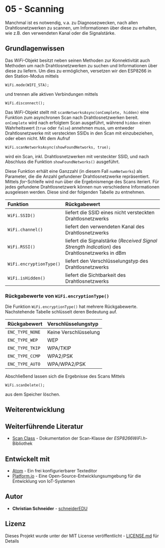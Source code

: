 # 05 - Scanning

Manchmal ist es notwendig, v.a. zu Diagnosezwecken, nach allen Drahtlosnetzwerken zu scannen, um Informationen über diese zu erhalten, wie z.B. den verwendeten Kanal oder die Signalstärke.

## Grundlagenwissen

Das *WiFi*-Objekt besitzt neben seinen Methoden zur Konnektivität auch Methoden um nach Drahtlosnetzwerken zu suchen und Informationen über diese zu liefern. Um dies zu ermöglichen, versetzen wir den ESP8266 in den Station-Modus mittels

```
WiFi.mode(WIFI_STA);
```

und trennen alle aktiven Verbindungen mittels

```
WiFi.disconnect();
```

Das *WiFi*-Objekt stellt mit `scanNetworksAsync(onComplete, hidden)` eine Funktion zum asynchronen Scan nach Drahtlosnetzwerken bereit. `onComplete` wird nach erfolgtem Scan ausgeführt, während `hidden` einen Wahrheitswert (`true` oder `false`) annehmen muss, um entweder Drahtlosnetzwerke mit versteckten SSIDs in den Scan mit einzubeziehen, oder eben nicht. Mit dem Aufruf

```
WiFi.scanNetworksAsync(showFoundNetworks, true);
```

wird ein Scan, inkl. Drahtlosnetzwerken mit versteckter SSID, und nach Abschluss die Funktion `showFoundNetworks()` ausgeführt.

Diese Funktion erhält eine Ganzzahl (in diesem Fall `numNetworks`) als Parameter, die die Anzahl gefundener Drahtlosnetzwerke repräsentiert.
Mittels *for*-Schleife wird nun über die Ergebnismenge des Scans iteriert. Für jedes gefundene Drahtlosnetzwerk können nun verschiedene Informationen ausgelesen werden. Diese sind der folgenden Tabelle zu entnehmen.

| Funktion | Rückgabewert |
| :--------- | :-------------|
| `WiFi.SSID()` | liefert die SSID eines nicht versteckten Drahtlosnetzwerks|
| `WiFi.channel()` | liefert den verwendeten Kanal des Drahtlosnetzwerks |
| `WiFi.RSSI()` | liefert die Signalstärke (*Received Signal Strength Indication*) des Drahtlosnetzwerks in dBm |
| `WiFi.encryptionType()` | liefert den Verschlüsselungstyp des Drahtlosnetzwerks |
| `WiFi.isHidden()` | liefert die Sichtbarkeit des Drahtlosnetzwerks |

### Rückgabewerte von `WiFi.encryptionType()`

Die Funktion `WiFi.encryptionType()` hat mehrere Rückgabewerte. Nachstehende Tabelle schlüsselt deren Bedeutung auf.

| Rückgabewert | Verschlüsselungstyp |
| :----------- | :------------------ |
| `ENC_TYPE_NONE` | Keine Verschlüsselung |
| `ENC_TYPE_WEP` | WEP |
| `ENC_TYPE_TKIP` | WPA/TKIP |
| `ENC_TYPE_CCMP` | WPA2/PSK |
| `ENC_TYPE_AUTO` | WPA/WPA2/PSK|

Abschließend lassen sich die Ergebnisse des Scans Mittels

```
WiFi.scanDelete();
```

aus dem Speicher löschen.

## Weiterentwicklung


## Weiterführende Literatur

* [Scan Class](https://arduino-esp8266.readthedocs.io/en/latest/esp8266wifi/scan-class.html) - Dokumentation der Scan-Klasse der *ESP8266WiFi.h*-Bibliothek

## Entwickelt mit

* [Atom](https://atom.io/) - Ein frei konfigurierbarer Texteditor
* [Platform.io](https://platformio.org/) - Eine Open-Source-Entwicklungsumgebung für die Entwicklung von IoT-Systemen

## Autor

* **Christian Schneider** - [schneiderEDU](https://github.com/schneiderEDU)

## Lizenz

Dieses Projekt wurde unter der MIT License veröffentlicht -  [LICENSE.md](LICENSE.md) für Details
